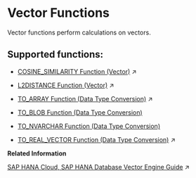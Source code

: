 <!-- loio0d67bb2b7fd246b48ca4a6cf0bb9d77a -->

# Vector Functions

Vector functions perform calculations on vectors.



## Supported functions:

-   [COSINE_SIMILARITY Function (Vector)](https://help.sap.com/viewer/c40cab369db246f1a17feea1c031ddc1/2024_1_QRC/en-US/063e1366a7d54735b98b2513ea4a88c9.html "Computes the cosine similarity of two vectors.") :arrow_upper_right:

-   [L2DISTANCE Function (Vector)](https://help.sap.com/viewer/c40cab369db246f1a17feea1c031ddc1/2024_1_QRC/en-US/0d48be92cebd4fec8944d208fbf923fc.html "Computes the L2 distance of two vectors.") :arrow_upper_right:

-   [TO_ARRAY Function (Data Type Conversion)](https://help.sap.com/viewer/c40cab369db246f1a17feea1c031ddc1/2024_1_QRC/en-US/877008aee4ad4467a1d5ae38f325671d.html "Converts a vector to an ARRAY data type.") :arrow_upper_right:

-   [TO\_BLOB Function \(Data Type Conversion\)](to-blob-function-data-type-conversion-20eba7c.md)

-   [TO\_NVARCHAR Function \(Data Type Conversion\)](to-nvarchar-function-data-type-conversion-20efce3.md)

-   [TO_REAL_VECTOR Function (Data Type Conversion)](https://help.sap.com/viewer/c40cab369db246f1a17feea1c031ddc1/2024_1_QRC/en-US/2c10279264a04affbb018753641b01cf.html "Constructs a vector from a textual or binary representation, or from an array.") :arrow_upper_right:


**Related Information**  


[SAP HANA Cloud, SAP HANA Database Vector Engine Guide](https://help.sap.com/viewer/c40cab369db246f1a17feea1c031ddc1/2024_1_QRC/en-US/8d2675524f454b248de942da9bc04777.html "This guide provides information about the SAP HANA Cloud vector engine.") :arrow_upper_right:

